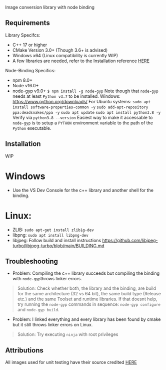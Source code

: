 Image conversion library with node binding

## Requirements

Library Specifcs:
- C++ 17 or higher
- CMake Version 3.0+ (Though 3.6+ is advised)
- Windows x64 (Linux compatibility is currently WIP)
- A few libraries are needed, refer to the Installation reference [HERE](#installation)

Node-Binding Specifics:
- npm 8.0+
- Node v16.0+
- node-gyp v9.0+
`$ npm install -g node-gyp`
Note though that `node-gyp` needs at least `Python v3.7` to be installed.
Windows: https://www.python.org/downloads/
For Ubuntu systems:
`sudo apt install software-properties-common -y`
`sudo add-apt-repository ppa:deadsnakes/ppa -y`
`sudo apt update`
`sudo apt install python3.8 -y`
Verify via `python3.8 --version`
Easiest way to make it accessable to `node-gyp` is to setup a `PYTHON` environment variable to the path of the `Python` executable.

## Installation
WIP
# Windows
- Use the VS Dev Console for the c++ library and another shell for the binding.

# Linux:
- ZLIB: `sudo apt-get install zlib1g-dev`
- libpng: `sudo apt install libpng-dev`
- libjpeg: Follow build and install instructions https://github.com/libjpeg-turbo/libjpeg-turbo/blob/main/BUILDING.md

## Troubleshooting
- Problem: Compiling the c++ library succeeds but compiling the binding with `node-gyp`throws linker errors. 
> Solution: Check whether both, the library and the binding, are build for the same architecture (32 vs 64 bit), the same build type  (Release etc.) and the same Toolset and runtime libraries.
If that doesnt help, try running the `node-gyp` commands in sequence: `node-gyp configure` and `node-gyp build`.
- Problem: I linked everything and every library has been found by cmake but it still throws linker errors on Linux.
> Solution: Try executing `ninja` with root privileges
## Attributions

All images used for unit testing have their source credited [HERE](ATTRIBUTIONS.md)
